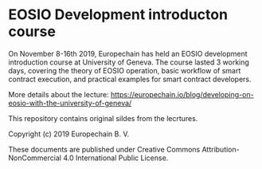 # EOSIO Development introducton course

On November 8-16th 2019, Europechain has held an EOSIO development introduction course 
at University of Geneva. The course lasted 3 working days, covering the theory of EOSIO 
operation, basic workflow of smart contract execution, and practical examples for smart 
contract developers.

More details about the lecture: https://europechain.io/blog/developing-on-eosio-with-the-university-of-geneva/

This repository contains original sildes from the lecrtures. 

Copyright (c) 2019 Europechain B. V.

These documents are published under Creative Commons Attribution-NonCommercial 4.0 
International Public License.

